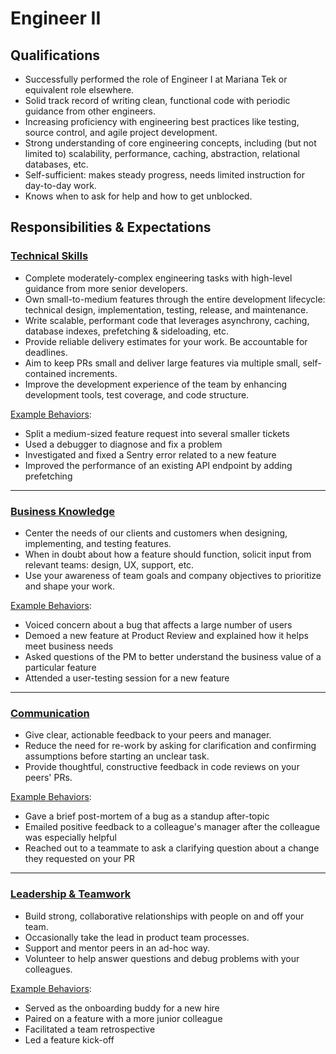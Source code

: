 Engineer II
===========

## Qualifications

- Successfully performed the role of Engineer I at Mariana Tek or equivalent role elsewhere.
- Solid track record of writing clean, functional code with periodic guidance from other engineers.
- Increasing proficiency with engineering best practices like testing, source control, and agile project development.
- Strong understanding of core engineering concepts, including (but not limited to) scalability, performance, caching, abstraction, relational databases, etc.
- Self-sufficient: makes steady progress, needs limited instruction for day-to-day work.
- Knows when to ask for help and how to get unblocked.

## Responsibilities & Expectations

### [Technical Skills](/README.md#technical-skills)

- Complete moderately-complex engineering tasks with high-level guidance from more senior developers.
- Own small-to-medium features through the entire development lifecycle: technical design, implementation, testing, release, and maintenance.
- Write scalable, performant code that leverages asynchrony, caching, database indexes, prefetching & sideloading, etc.
- Provide reliable delivery estimates for your work. Be accountable for deadlines.
- Aim to keep PRs small and deliver large features via multiple small, self-contained increments.
- Improve the development experience of the team by enhancing development tools, test coverage, and code structure.

[Example Behaviors](/README.md#example-behaviors):
- Split a medium-sized feature request into several smaller tickets
- Used a debugger to diagnose and fix a problem
- Investigated and fixed a Sentry error related to a new feature
- Improved the performance of an existing API endpoint by adding prefetching

---
### [Business Knowledge](/README.md#business-knowledge)

- Center the needs of our clients and customers when designing, implementing, and testing features.
- When in doubt about how a feature should function, solicit input from relevant teams: design, UX, support, etc.
- Use your awareness of team goals and company objectives to prioritize and shape your work.

[Example Behaviors](/README.md#example-behaviors):
- Voiced concern about a bug that affects a large number of users
- Demoed a new feature at Product Review and explained how it helps meet business needs
- Asked questions of the PM to better understand the business value of a particular feature
- Attended a user-testing session for a new feature

---
### [Communication](/README.md#communication)

- Give clear, actionable feedback to your peers and manager.
- Reduce the need for re-work by asking for clarification and confirming assumptions before starting an unclear task.
- Provide thoughtful, constructive feedback in code reviews on your peers' PRs.

[Example Behaviors](/README.md#example-behaviors):
- Gave a brief post-mortem of a bug as a standup after-topic
- Emailed positive feedback to a colleague's manager after the colleague was especially helpful
- Reached out to a teammate to ask a clarifying question about a change they requested on your PR

---
### [Leadership & Teamwork](#leadership--teamwork)

- Build strong, collaborative relationships with people on and off your team.
- Occasionally take the lead in product team processes.
- Support and mentor peers in an ad-hoc way.
- Volunteer to help answer questions and debug problems with your colleagues.

[Example Behaviors](/README.md#example-behaviors):
- Served as the onboarding buddy for a new hire
- Paired on a feature with a more junior colleague
- Facilitated a team retrospective
- Led a feature kick-off
